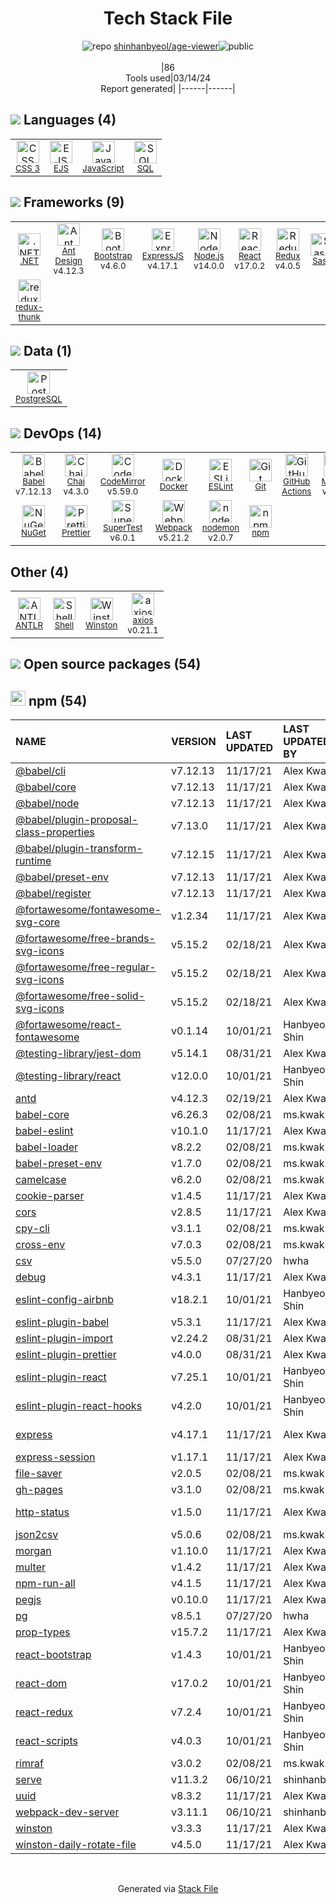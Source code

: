 <!--
&lt;--- Readme.md Snippet without images Start ---&gt;
## Tech Stack
shinhanbyeol/age-viewer is built on the following main stack:

- [EJS](https://ejs.co/) – Templating Languages & Extensions
- [JavaScript](https://developer.mozilla.org/en-US/docs/Web/JavaScript) – Languages
- [SQL](https://en.wikipedia.org/wiki/SQL) – Languages
- [.NET](http://www.microsoft.com/net/) – Frameworks (Full Stack)
- [Ant Design](https://ant.design) – JavaScript Framework Components
- [Bootstrap](http://getbootstrap.com/) – Front-End Frameworks
- [ExpressJS](http://expressjs.com/) – Microframeworks (Backend)
- [Node.js](http://nodejs.org/) – Frameworks (Full Stack)
- [React](https://reactjs.org/) – Javascript UI Libraries
- [Redux](https://redux.js.org/) – State Management Library
- [Sass](http://sass-lang.com/) – CSS Pre-processors / Extensions
- [redux-thunk](https://github.com/gaearon/redux-thunk) – State Management Library
- [PostgreSQL](http://www.postgresql.org/) – Databases
- [Babel](http://babeljs.io/) – JavaScript Compilers
- [Chai](http://chaijs.com/) – Javascript Testing Framework
- [CodeMirror](http://codemirror.net/) – Text Editor
- [Docker](https://www.docker.com/) – Virtual Machine Platforms & Containers
- [ESLint](http://eslint.org/) – Code Review
- [GitHub Actions](https://github.com/features/actions) – Continuous Integration
- [Mocha](http://mochajs.org/) – Javascript Testing Framework
- [Prettier](https://prettier.io/) – Code Review
- [SuperTest](https://www.npmjs.com/package/supertest) – Javascript Testing Framework
- [Webpack](http://webpack.js.org) – JS Build Tools / JS Task Runners
- [nodemon](http://nodemon.io/) – node.js Application Monitoring
- [Shell](https://en.wikipedia.org/wiki/Shell_script) – Shells
- [axios](https://github.com/mzabriskie/axios) – Javascript Utilities & Libraries

Full tech stack [here](/techstack.md)

&lt;--- Readme.md Snippet without images End ---&gt;

&lt;--- Readme.md Snippet with images Start ---&gt;
## Tech Stack
shinhanbyeol/age-viewer is built on the following main stack:

- <img width='25' height='25' src='https://img.stackshare.io/no-img-open-source.png' alt='EJS'/> [EJS](https://ejs.co/) – Templating Languages & Extensions
- <img width='25' height='25' src='https://img.stackshare.io/service/1209/javascript.jpeg' alt='JavaScript'/> [JavaScript](https://developer.mozilla.org/en-US/docs/Web/JavaScript) – Languages
- <img width='25' height='25' src='https://img.stackshare.io/service/2271/default_068d33483bba6b81ee13fbd4dc7aab9780896a54.png' alt='SQL'/> [SQL](https://en.wikipedia.org/wiki/SQL) – Languages
- <img width='25' height='25' src='https://img.stackshare.io/service/1014/IoPy1dce_400x400.png' alt='.NET'/> [.NET](http://www.microsoft.com/net/) – Frameworks (Full Stack)
- <img width='25' height='25' src='https://img.stackshare.io/service/6112/12101536.png' alt='Ant Design'/> [Ant Design](https://ant.design) – JavaScript Framework Components
- <img width='25' height='25' src='https://img.stackshare.io/service/1101/C9QJ7V3X.png' alt='Bootstrap'/> [Bootstrap](http://getbootstrap.com/) – Front-End Frameworks
- <img width='25' height='25' src='https://img.stackshare.io/service/1163/hashtag.png' alt='ExpressJS'/> [ExpressJS](http://expressjs.com/) – Microframeworks (Backend)
- <img width='25' height='25' src='https://img.stackshare.io/service/1011/n1JRsFeB_400x400.png' alt='Node.js'/> [Node.js](http://nodejs.org/) – Frameworks (Full Stack)
- <img width='25' height='25' src='https://img.stackshare.io/service/1020/OYIaJ1KK.png' alt='React'/> [React](https://reactjs.org/) – Javascript UI Libraries
- <img width='25' height='25' src='https://img.stackshare.io/service/4074/13142323.png' alt='Redux'/> [Redux](https://redux.js.org/) – State Management Library
- <img width='25' height='25' src='https://img.stackshare.io/service/1171/jCR2zNJV.png' alt='Sass'/> [Sass](http://sass-lang.com/) – CSS Pre-processors / Extensions
- <img width='25' height='25' src='https://img.stackshare.io/service/5448/13142323.png' alt='redux-thunk'/> [redux-thunk](https://github.com/gaearon/redux-thunk) – State Management Library
- <img width='25' height='25' src='https://img.stackshare.io/service/1028/ASOhU5xJ.png' alt='PostgreSQL'/> [PostgreSQL](http://www.postgresql.org/) – Databases
- <img width='25' height='25' src='https://img.stackshare.io/service/2739/-1wfGjNw.png' alt='Babel'/> [Babel](http://babeljs.io/) – JavaScript Compilers
- <img width='25' height='25' src='https://img.stackshare.io/service/1725/chai.png' alt='Chai'/> [Chai](http://chaijs.com/) – Javascript Testing Framework
- <img width='25' height='25' src='https://img.stackshare.io/service/2490/E_fCaAi6.png' alt='CodeMirror'/> [CodeMirror](http://codemirror.net/) – Text Editor
- <img width='25' height='25' src='https://img.stackshare.io/service/586/n4u37v9t_400x400.png' alt='Docker'/> [Docker](https://www.docker.com/) – Virtual Machine Platforms & Containers
- <img width='25' height='25' src='https://img.stackshare.io/service/3337/Q4L7Jncy.jpg' alt='ESLint'/> [ESLint](http://eslint.org/) – Code Review
- <img width='25' height='25' src='https://img.stackshare.io/service/11563/actions.png' alt='GitHub Actions'/> [GitHub Actions](https://github.com/features/actions) – Continuous Integration
- <img width='25' height='25' src='https://img.stackshare.io/service/832/mocha.png' alt='Mocha'/> [Mocha](http://mochajs.org/) – Javascript Testing Framework
- <img width='25' height='25' src='https://img.stackshare.io/service/7035/default_66f265943abed56bcdbfca1c866a4261b1fbb063.jpg' alt='Prettier'/> [Prettier](https://prettier.io/) – Code Review
- <img width='25' height='25' src='https://img.stackshare.io/no-img-open-source.png' alt='SuperTest'/> [SuperTest](https://www.npmjs.com/package/supertest) – Javascript Testing Framework
- <img width='25' height='25' src='https://img.stackshare.io/service/1682/IMG_4636.PNG' alt='Webpack'/> [Webpack](http://webpack.js.org) – JS Build Tools / JS Task Runners
- <img width='25' height='25' src='https://img.stackshare.io/service/5577/preview.png' alt='nodemon'/> [nodemon](http://nodemon.io/) – node.js Application Monitoring
- <img width='25' height='25' src='https://img.stackshare.io/service/4631/default_c2062d40130562bdc836c13dbca02d318205a962.png' alt='Shell'/> [Shell](https://en.wikipedia.org/wiki/Shell_script) – Shells
- <img width='25' height='25' src='https://img.stackshare.io/no-img-open-source.png' alt='axios'/> [axios](https://github.com/mzabriskie/axios) – Javascript Utilities & Libraries

Full tech stack [here](/techstack.md)

&lt;--- Readme.md Snippet with images End ---&gt;
-->
<div align="center">

# Tech Stack File
![](https://img.stackshare.io/repo.svg "repo") [shinhanbyeol/age-viewer](https://github.com/shinhanbyeol/age-viewer)![](https://img.stackshare.io/public_badge.svg "public")
<br/><br/>
|86<br/>Tools used|03/14/24 <br/>Report generated|
|------|------|
</div>

## <img src='https://img.stackshare.io/languages.svg'/> Languages (4)
<table><tr>
  <td align='center'>
  <img width='36' height='36' src='https://img.stackshare.io/service/6727/css.png' alt='CSS 3'>
  <br>
  <sub><a href="https://developer.mozilla.org/en-US/docs/Web/CSS/CSS3">CSS 3</a></sub>
  <br>
  <sub></sub>
</td>

<td align='center'>
  <img width='36' height='36' src='https://img.stackshare.io/no-img-open-source.png' alt='EJS'>
  <br>
  <sub><a href="https://ejs.co/">EJS</a></sub>
  <br>
  <sub></sub>
</td>

<td align='center'>
  <img width='36' height='36' src='https://img.stackshare.io/service/1209/javascript.jpeg' alt='JavaScript'>
  <br>
  <sub><a href="https://developer.mozilla.org/en-US/docs/Web/JavaScript">JavaScript</a></sub>
  <br>
  <sub></sub>
</td>

<td align='center'>
  <img width='36' height='36' src='https://img.stackshare.io/service/2271/default_068d33483bba6b81ee13fbd4dc7aab9780896a54.png' alt='SQL'>
  <br>
  <sub><a href="https://en.wikipedia.org/wiki/SQL">SQL</a></sub>
  <br>
  <sub></sub>
</td>

</tr>
</table>

## <img src='https://img.stackshare.io/frameworks.svg'/> Frameworks (9)
<table><tr>
  <td align='center'>
  <img width='36' height='36' src='https://img.stackshare.io/service/1014/IoPy1dce_400x400.png' alt='.NET'>
  <br>
  <sub><a href="http://www.microsoft.com/net/">.NET</a></sub>
  <br>
  <sub></sub>
</td>

<td align='center'>
  <img width='36' height='36' src='https://img.stackshare.io/service/6112/12101536.png' alt='Ant Design'>
  <br>
  <sub><a href="https://ant.design">Ant Design</a></sub>
  <br>
  <sub>v4.12.3</sub>
</td>

<td align='center'>
  <img width='36' height='36' src='https://img.stackshare.io/service/1101/C9QJ7V3X.png' alt='Bootstrap'>
  <br>
  <sub><a href="http://getbootstrap.com/">Bootstrap</a></sub>
  <br>
  <sub>v4.6.0</sub>
</td>

<td align='center'>
  <img width='36' height='36' src='https://img.stackshare.io/service/1163/hashtag.png' alt='ExpressJS'>
  <br>
  <sub><a href="http://expressjs.com/">ExpressJS</a></sub>
  <br>
  <sub>v4.17.1</sub>
</td>

<td align='center'>
  <img width='36' height='36' src='https://img.stackshare.io/service/1011/n1JRsFeB_400x400.png' alt='Node.js'>
  <br>
  <sub><a href="http://nodejs.org/">Node.js</a></sub>
  <br>
  <sub>v14.0.0</sub>
</td>

<td align='center'>
  <img width='36' height='36' src='https://img.stackshare.io/service/1020/OYIaJ1KK.png' alt='React'>
  <br>
  <sub><a href="https://reactjs.org/">React</a></sub>
  <br>
  <sub>v17.0.2</sub>
</td>

<td align='center'>
  <img width='36' height='36' src='https://img.stackshare.io/service/4074/13142323.png' alt='Redux'>
  <br>
  <sub><a href="https://redux.js.org/">Redux</a></sub>
  <br>
  <sub>v4.0.5</sub>
</td>

<td align='center'>
  <img width='36' height='36' src='https://img.stackshare.io/service/1171/jCR2zNJV.png' alt='Sass'>
  <br>
  <sub><a href="http://sass-lang.com/">Sass</a></sub>
  <br>
  <sub></sub>
</td>

</tr>
<tr>
  <td align='center'>
  <img width='36' height='36' src='https://img.stackshare.io/service/5448/13142323.png' alt='redux-thunk'>
  <br>
  <sub><a href="https://github.com/gaearon/redux-thunk">redux-thunk</a></sub>
  <br>
  <sub></sub>
</td>

</tr>
</table>

## <img src='https://img.stackshare.io/databases.svg'/> Data (1)
<table><tr>
  <td align='center'>
  <img width='36' height='36' src='https://img.stackshare.io/service/1028/ASOhU5xJ.png' alt='PostgreSQL'>
  <br>
  <sub><a href="http://www.postgresql.org/">PostgreSQL</a></sub>
  <br>
  <sub></sub>
</td>

</tr>
</table>

## <img src='https://img.stackshare.io/devops.svg'/> DevOps (14)
<table><tr>
  <td align='center'>
  <img width='36' height='36' src='https://img.stackshare.io/service/2739/-1wfGjNw.png' alt='Babel'>
  <br>
  <sub><a href="http://babeljs.io/">Babel</a></sub>
  <br>
  <sub>v7.12.13</sub>
</td>

<td align='center'>
  <img width='36' height='36' src='https://img.stackshare.io/service/1725/chai.png' alt='Chai'>
  <br>
  <sub><a href="http://chaijs.com/">Chai</a></sub>
  <br>
  <sub>v4.3.0</sub>
</td>

<td align='center'>
  <img width='36' height='36' src='https://img.stackshare.io/service/2490/E_fCaAi6.png' alt='CodeMirror'>
  <br>
  <sub><a href="http://codemirror.net/">CodeMirror</a></sub>
  <br>
  <sub>v5.59.0</sub>
</td>

<td align='center'>
  <img width='36' height='36' src='https://img.stackshare.io/service/586/n4u37v9t_400x400.png' alt='Docker'>
  <br>
  <sub><a href="https://www.docker.com/">Docker</a></sub>
  <br>
  <sub></sub>
</td>

<td align='center'>
  <img width='36' height='36' src='https://img.stackshare.io/service/3337/Q4L7Jncy.jpg' alt='ESLint'>
  <br>
  <sub><a href="http://eslint.org/">ESLint</a></sub>
  <br>
  <sub></sub>
</td>

<td align='center'>
  <img width='36' height='36' src='https://img.stackshare.io/service/1046/git.png' alt='Git'>
  <br>
  <sub><a href="http://git-scm.com/">Git</a></sub>
  <br>
  <sub></sub>
</td>

<td align='center'>
  <img width='36' height='36' src='https://img.stackshare.io/service/11563/actions.png' alt='GitHub Actions'>
  <br>
  <sub><a href="https://github.com/features/actions">GitHub Actions</a></sub>
  <br>
  <sub></sub>
</td>

<td align='center'>
  <img width='36' height='36' src='https://img.stackshare.io/service/832/mocha.png' alt='Mocha'>
  <br>
  <sub><a href="http://mochajs.org/">Mocha</a></sub>
  <br>
  <sub>v8.2.1</sub>
</td>

</tr>
<tr>
  <td align='center'>
  <img width='36' height='36' src='https://img.stackshare.io/service/2637/6I3oEOP4_400x400.jpg' alt='NuGet'>
  <br>
  <sub><a href="https://www.nuget.org/">NuGet</a></sub>
  <br>
  <sub></sub>
</td>

<td align='center'>
  <img width='36' height='36' src='https://img.stackshare.io/service/7035/default_66f265943abed56bcdbfca1c866a4261b1fbb063.jpg' alt='Prettier'>
  <br>
  <sub><a href="https://prettier.io/">Prettier</a></sub>
  <br>
  <sub></sub>
</td>

<td align='center'>
  <img width='36' height='36' src='https://img.stackshare.io/no-img-open-source.png' alt='SuperTest'>
  <br>
  <sub><a href="https://www.npmjs.com/package/supertest">SuperTest</a></sub>
  <br>
  <sub>v6.0.1</sub>
</td>

<td align='center'>
  <img width='36' height='36' src='https://img.stackshare.io/service/1682/IMG_4636.PNG' alt='Webpack'>
  <br>
  <sub><a href="http://webpack.js.org">Webpack</a></sub>
  <br>
  <sub>v5.21.2</sub>
</td>

<td align='center'>
  <img width='36' height='36' src='https://img.stackshare.io/service/5577/preview.png' alt='nodemon'>
  <br>
  <sub><a href="http://nodemon.io/">nodemon</a></sub>
  <br>
  <sub>v2.0.7</sub>
</td>

<td align='center'>
  <img width='36' height='36' src='https://img.stackshare.io/service/1120/lejvzrnlpb308aftn31u.png' alt='npm'>
  <br>
  <sub><a href="https://www.npmjs.com/">npm</a></sub>
  <br>
  <sub></sub>
</td>

</tr>
</table>

## Other (4)
<table><tr>
  <td align='center'>
  <img width='36' height='36' src='https://img.stackshare.io/service/8585/a159037c4838e54e93d9f630a295c396_normal.jpeg' alt='ANTLR'>
  <br>
  <sub><a href="http://www.antlr.org/">ANTLR</a></sub>
  <br>
  <sub></sub>
</td>

<td align='center'>
  <img width='36' height='36' src='https://img.stackshare.io/service/4631/default_c2062d40130562bdc836c13dbca02d318205a962.png' alt='Shell'>
  <br>
  <sub><a href="https://en.wikipedia.org/wiki/Shell_script">Shell</a></sub>
  <br>
  <sub></sub>
</td>

<td align='center'>
  <img width='36' height='36' src='https://img.stackshare.io/service/6668/9682013.png' alt='Winston'>
  <br>
  <sub><a href="https://github.com/winstonjs/winston">Winston</a></sub>
  <br>
  <sub></sub>
</td>

<td align='center'>
  <img width='36' height='36' src='https://img.stackshare.io/no-img-open-source.png' alt='axios'>
  <br>
  <sub><a href="https://github.com/mzabriskie/axios">axios</a></sub>
  <br>
  <sub>v0.21.1</sub>
</td>

</tr>
</table>


## <img src='https://img.stackshare.io/group.svg' /> Open source packages (54)</h2>

## <img width='24' height='24' src='https://img.stackshare.io/service/1120/lejvzrnlpb308aftn31u.png'/> npm (54)

|NAME|VERSION|LAST UPDATED|LAST UPDATED BY|LICENSE|VULNERABILITIES|
|:------|:------|:------|:------|:------|:------|
|[@babel/cli](https://www.npmjs.com/@babel/cli)|v7.12.13|11/17/21|Alex Kwak |MIT|N/A|
|[@babel/core](https://www.npmjs.com/@babel/core)|v7.12.13|11/17/21|Alex Kwak |MIT|N/A|
|[@babel/node](https://www.npmjs.com/@babel/node)|v7.12.13|11/17/21|Alex Kwak |MIT|N/A|
|[@babel/plugin-proposal-class-properties](https://www.npmjs.com/@babel/plugin-proposal-class-properties)|v7.13.0|11/17/21|Alex Kwak |MIT|N/A|
|[@babel/plugin-transform-runtime](https://www.npmjs.com/@babel/plugin-transform-runtime)|v7.12.15|11/17/21|Alex Kwak |MIT|N/A|
|[@babel/preset-env](https://www.npmjs.com/@babel/preset-env)|v7.12.13|11/17/21|Alex Kwak |MIT|N/A|
|[@babel/register](https://www.npmjs.com/@babel/register)|v7.12.13|11/17/21|Alex Kwak |MIT|N/A|
|[@fortawesome/fontawesome-svg-core](https://www.npmjs.com/@fortawesome/fontawesome-svg-core)|v1.2.34|11/17/21|Alex Kwak |MIT|N/A|
|[@fortawesome/free-brands-svg-icons](https://www.npmjs.com/@fortawesome/free-brands-svg-icons)|v5.15.2|02/18/21|Alex Kwak |CC-BY-4.0,MIT|N/A|
|[@fortawesome/free-regular-svg-icons](https://www.npmjs.com/@fortawesome/free-regular-svg-icons)|v5.15.2|02/18/21|Alex Kwak |CC-BY-4.0,MIT|N/A|
|[@fortawesome/free-solid-svg-icons](https://www.npmjs.com/@fortawesome/free-solid-svg-icons)|v5.15.2|02/18/21|Alex Kwak |CC-BY-4.0,MIT|N/A|
|[@fortawesome/react-fontawesome](https://www.npmjs.com/@fortawesome/react-fontawesome)|v0.1.14|10/01/21|Hanbyeol Shin |MIT|N/A|
|[@testing-library/jest-dom](https://www.npmjs.com/@testing-library/jest-dom)|v5.14.1|08/31/21|Alex Kwak |MIT|N/A|
|[@testing-library/react](https://www.npmjs.com/@testing-library/react)|v12.0.0|10/01/21|Hanbyeol Shin |MIT|N/A|
|[antd](https://www.npmjs.com/antd)|v4.12.3|02/19/21|Alex Kwak |MIT|N/A|
|[babel-core](https://www.npmjs.com/babel-core)|v6.26.3|02/08/21|ms.kwak |MIT|N/A|
|[babel-eslint](https://www.npmjs.com/babel-eslint)|v10.1.0|11/17/21|Alex Kwak |MIT|N/A|
|[babel-loader](https://www.npmjs.com/babel-loader)|v8.2.2|02/08/21|ms.kwak |MIT|N/A|
|[babel-preset-env](https://www.npmjs.com/babel-preset-env)|v1.7.0|02/08/21|ms.kwak |MIT|N/A|
|[camelcase](https://www.npmjs.com/camelcase)|v6.2.0|02/08/21|ms.kwak |MIT|N/A|
|[cookie-parser](https://www.npmjs.com/cookie-parser)|v1.4.5|11/17/21|Alex Kwak |MIT|N/A|
|[cors](https://www.npmjs.com/cors)|v2.8.5|11/17/21|Alex Kwak |MIT|N/A|
|[cpy-cli](https://www.npmjs.com/cpy-cli)|v3.1.1|02/08/21|ms.kwak |MIT|N/A|
|[cross-env](https://www.npmjs.com/cross-env)|v7.0.3|02/08/21|ms.kwak |MIT|N/A|
|[csv](https://www.npmjs.com/csv)|v5.5.0|07/27/20|hwha |MIT|N/A|
|[debug](https://www.npmjs.com/debug)|v4.3.1|11/17/21|Alex Kwak |MIT|N/A|
|[eslint-config-airbnb](https://www.npmjs.com/eslint-config-airbnb)|v18.2.1|10/01/21|Hanbyeol Shin |MIT|N/A|
|[eslint-plugin-babel](https://www.npmjs.com/eslint-plugin-babel)|v5.3.1|11/17/21|Alex Kwak |MIT|N/A|
|[eslint-plugin-import](https://www.npmjs.com/eslint-plugin-import)|v2.24.2|08/31/21|Alex Kwak |MIT|N/A|
|[eslint-plugin-prettier](https://www.npmjs.com/eslint-plugin-prettier)|v4.0.0|08/31/21|Alex Kwak |MIT|N/A|
|[eslint-plugin-react](https://www.npmjs.com/eslint-plugin-react)|v7.25.1|10/01/21|Hanbyeol Shin |MIT|N/A|
|[eslint-plugin-react-hooks](https://www.npmjs.com/eslint-plugin-react-hooks)|v4.2.0|10/01/21|Hanbyeol Shin |MIT|N/A|
|[express](https://www.npmjs.com/express)|v4.17.1|11/17/21|Alex Kwak |MIT|[CVE-2022-24999](https://github.com/advisories/GHSA-hrpp-h998-j3pp) (High)|
|[express-session](https://www.npmjs.com/express-session)|v1.17.1|11/17/21|Alex Kwak |MIT|N/A|
|[file-saver](https://www.npmjs.com/file-saver)|v2.0.5|02/08/21|ms.kwak |MIT|N/A|
|[gh-pages](https://www.npmjs.com/gh-pages)|v3.1.0|02/08/21|ms.kwak |MIT|N/A|
|[http-status](https://www.npmjs.com/http-status)|v1.5.0|11/17/21|Alex Kwak |BSD-3-Clause|N/A|
|[json2csv](https://www.npmjs.com/json2csv)|v5.0.6|02/08/21|ms.kwak |MIT|N/A|
|[morgan](https://www.npmjs.com/morgan)|v1.10.0|11/17/21|Alex Kwak |MIT|N/A|
|[multer](https://www.npmjs.com/multer)|v1.4.2|11/17/21|Alex Kwak |MIT|N/A|
|[npm-run-all](https://www.npmjs.com/npm-run-all)|v4.1.5|11/17/21|Alex Kwak |MIT|N/A|
|[pegjs](https://www.npmjs.com/pegjs)|v0.10.0|11/17/21|Alex Kwak |MIT|N/A|
|[pg](https://www.npmjs.com/pg)|v8.5.1|07/27/20|hwha |MIT|N/A|
|[prop-types](https://www.npmjs.com/prop-types)|v15.7.2|11/17/21|Alex Kwak |MIT|N/A|
|[react-bootstrap](https://www.npmjs.com/react-bootstrap)|v1.4.3|10/01/21|Hanbyeol Shin |MIT|N/A|
|[react-dom](https://www.npmjs.com/react-dom)|v17.0.2|10/01/21|Hanbyeol Shin |MIT|N/A|
|[react-redux](https://www.npmjs.com/react-redux)|v7.2.4|10/01/21|Hanbyeol Shin |MIT|N/A|
|[react-scripts](https://www.npmjs.com/react-scripts)|v4.0.3|10/01/21|Hanbyeol Shin |MIT|N/A|
|[rimraf](https://www.npmjs.com/rimraf)|v3.0.2|02/08/21|ms.kwak |ISC|N/A|
|[serve](https://www.npmjs.com/serve)|v11.3.2|06/10/21|shinhanbyeol |MIT|N/A|
|[uuid](https://www.npmjs.com/uuid)|v8.3.2|11/17/21|Alex Kwak |MIT|N/A|
|[webpack-dev-server](https://www.npmjs.com/webpack-dev-server)|v3.11.1|06/10/21|shinhanbyeol |MIT|N/A|
|[winston](https://www.npmjs.com/winston)|v3.3.3|11/17/21|Alex Kwak |MIT|N/A|
|[winston-daily-rotate-file](https://www.npmjs.com/winston-daily-rotate-file)|v4.5.0|11/17/21|Alex Kwak |MIT|N/A|

<br/>
<div align='center'>

Generated via [Stack File](https://github.com/marketplace/stack-file)
